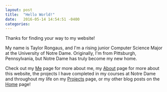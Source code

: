 ```yaml
---
layout: post
title:  "Hello World!"
date:   2016-05-14 14:54:51 -0400
categories:
---
```


Thanks for finding your way to my website!

My name is Taylor Rongaus, and I'm a rising junior Computer Science Major at the University of Notre Dame. Originally, I'm from Pittsburgh, Pennsylvania, but Notre Dame has truly become my new home.

Check out my [Me][trongaus-Me] page for more about me, my [About][trongaus-About] page for more about this website, the projects I have completed in my courses at Notre Dame and throughout my life on my [Projects][trongaus-Projects] page, or my other blog posts on the [Home][trongaus-Home] page!

[trongaus-Me]: http://trongaus.github.io/me
[trongaus-About]: http://trongaus.github.io/about
[trongaus-Home]: http://trongaus.github.io
[trongaus-Projects]: http://trongaus.github.io/projects
